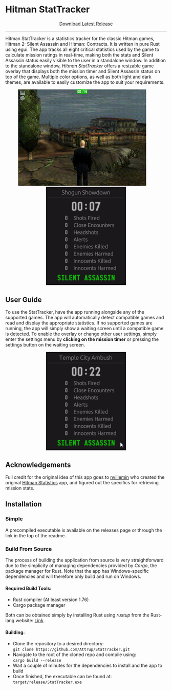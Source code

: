 # Hitman StatTracker
<div align="center">
  <a href="https://github.com/Attrup/StatTracker/releases">Download Latest Release</a>
</div>  

---

Hitman StatTracker is a statistics tracker for the classic Hitman games, Hitman 2: Silent Assassin and Hitman: Contracts. It is written in pure Rust using egui. The app tracks all eight critical statistics used by the game to calculate mission ratings in real-time, making both the stats and Silent Assassin status easily visible to the user in a standalone window. In addition to the standalone window, *Hitman StatTracker* offers a resizable game overlay that displays both the mission timer and Silent Assassin status on top of the game. Multiple color options, as well as both light and dark themes, are available to easily customize the app to suit your requirements.

<div align="center">
  <img src="media/ingame.gif">&nbsp;&nbsp;&nbsp;&nbsp;&nbsp;&nbsp;<img src="media/tracker.gif" width="250">
</div>


## User Guide
To use the StatTracker, have the app running alongside any of the supported games. The app will automatically detect compatible games and read and display the appropriate statistics. If no supported games are running, the app will simply show a waiting screen until a compatible game is detected. To enable the overlay or change other user settings, simply enter the settings menu by **clicking on the mission timer** or pressing the settings button on the waiting screen.

<div align="center">
  <img src="media/settings.gif" width="250">
</div>

## Acknowledgements
Full credit for the original idea of this app goes to [nvillemin](https://github.com/nvillemin) who created the original [Hitman Statistics](https://github.com/nvillemin/HitmanStatistics) app, and figured out the specifics for retrieving mission stats.

## Installation
### Simple
A precompiled executable is available on the releases page or through the link in the top of the readme.

### Build From Source
The process of building the application from source is very straightforward due to the simplicity of managing dependencies provided by *Cargo*, the package manager for Rust. Note that the app has Windows-specific dependencies and will therefore only build and run on Windows.

#### Required Build Tools:
- Rust compiler (At least version 1.76)
- Cargo package manager

Both can be obtained simply by installing Rust using *rustup* from the Rust-lang website: [Link](https://www.rust-lang.org/tools/install).

#### Building:
- Clone the repository to a desired directory:  
`git clone https://github.com/Attrup/StatTracker.git`
- Navigate to the root of the cloned repo and compile using:  
`cargo build --release`
- Wait a couple of minutes for the dependencies to install and the app to build
- Once finished, the executable can be found at:  
`target/release/StatTracker.exe`
